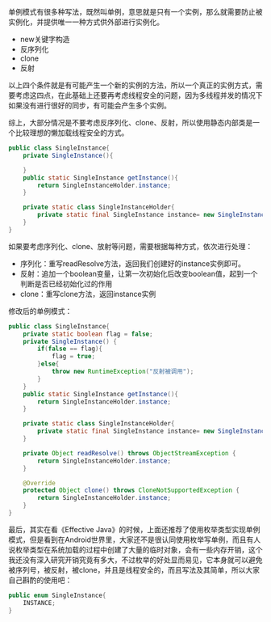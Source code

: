 单例模式有很多种写法，既然叫单例，意思就是只有一个实例，那么就需要防止被实例化，并提供唯一一种方式供外部进行实例化。

* new关键字构造
* 反序列化
* clone
* 反射

以上四个条件就是有可能产生一个新的实例的方法，所以一个真正的实例方式，需要考虑这四点，在此基础上还要再考虑线程安全的问题，因为多线程并发的情况下如果没有进行很好的同步，有可能会产生多个实例。

综上，大部分情况是不要考虑反序列化、clone、反射，所以使用静态内部类是一个比较理想的懒加载线程安全的方式。

```java
public class SingleInstance{
    private SingleInstance(){

    }
    public static SingleInstance getInstance(){
        return SingleInstanceHolder.instance;
    }

    private static class SingleInstanceHolder{
        private static final SingleInstance instance= new SingleInstance();
    }
}
```
如果要考虑序列化、clone、放射等问题，需要根据每种方式，依次进行处理：
* 序列化：重写readResolve方法，返回我们创建好的instance实例即可。
* 反射：追加一个boolean变量，让第一次初始化后改变boolean值，起到一个判断是否已经初始化过的作用
* clone：重写clone方法，返回instance实例

修改后的单例模式：
```java
public class SingleInstance{
    private static boolean flag = false;
    private SingleInstance() {
        if(false == flag){
            flag = true;
        }else{
            throw new RuntimeException("反射被调用");
        }
    }
    public static SingleInstance getInstance(){
        return SingleInstanceHolder.instance;
    }

    private static class SingleInstanceHolder{
        private static final SingleInstance instance= new SingleInstance();
    }

    private Object readResolve() throws ObjectStreamException {
        return SingleInstanceHolder.instance;
    }

    @Override
    protected Object clone() throws CloneNotSupportedException {
        return SingleInstanceHolder.instance;
    }
}
```
最后，其实在看《Effective Java》的时候，上面还推荐了使用枚举类型实现单例模式，但是看到在Android世界里，大家还不是很认同使用枚举写单例，而且有人说枚举类型在系统加载的过程中创建了大量的临时对象，会有一些内存开销，这个我还没有深入研究开销究竟有多大，不过枚举的好处显而易见，它本身就可以避免被序列号，被反射，被clone，并且是线程安全的，而且写法及其简单，所以大家自己斟酌的使用吧：

```java
public enum SingleInstance{
    INSTANCE;
}
```